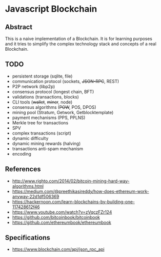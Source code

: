 # Javascript Blockchain

## Abstract
This is a naive implementation of a Blockchain. It is for learning purposes and it tries to simplify the complex technology stack and concepts of a real Blockchain.

## TODO

* persistent storage (sqlite, file)
* communication protocol (sockets, ~~JSON-RPC~~, REST)
* P2P network (libp2p)
* consensus protocol (longest chain, BFT)
* validations (transactions, blocks)
* CLI tools (~~wallet~~, ~~miner~~, node)
* consensus algorithms (~~POW~~, POS, DPOS)
* mining pool (Stratum, Getwork, Getblocktemplate)
* payment mechanisms (PPS, PPLNS)
* Merkle tree for transactions
* SPV
* complex transactions (script)
* dynamic difficulty
* dynamic mining rewards (halving)
* transactions anti-spam mechanism
* encoding

## References

* http://www.righto.com/2014/02/bitcoin-mining-hard-way-algorithms.html
* https://medium.com/@preethikasireddy/how-does-ethereum-work-anyway-22d1df506369
* https://hackernoon.com/learn-blockchains-by-building-one-117428612f46
* https://www.youtube.com/watch?v=zVqczFZr124
* https://github.com/bitcoinbook/bitcoinbook
* https://github.com/ethereumbook/ethereumbook

## Specifications

* https://www.blockchain.com/api/json_rpc_api
